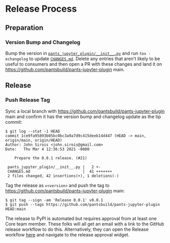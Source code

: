 # Release Process

## Preparation

### Version Bump and Changelog

Bump the version in [`pants_jupyter_plugin/__init__.py`](pants_jupyter_plugin/__init__.py) and
run `tox -echangelog` to update [`CHANGES.md`](CHANGES.md). Delete any entries that aren't likely
to be useful to consumers and then open a PR with these changes and land it on
https://github.com/pantsbuild/pants-jupyter-plugin main.

## Release

### Push Release Tag

Sync a local branch with https://github.com/pantsbuild/pants-jupyter-plugin main and confirm it has
the version bump and changelog update as the tip commit:

```
$ git log --stat -1 HEAD
commit 1ce9fa95893b05bc0bc3a9a7d9c415deeb14d447 (HEAD -> main, origin/main, origin/HEAD)
Author: John Sirois <john.sirois@gmail.com>
Date:   Thu Mar 4 12:36:53 2021 -0800

    Prepare the 0.0.1 release. (#21)

 pants_jupyter_plugin/__init__.py |   2 +-
 CHANGES.md                       |  41 +++++++
 2 files changed, 42 insertions(+), 1 deletions(-)
```

Tag the release as `v<version>` and push the tag to
https://github.com/pantsbuild/pants-jupyter-plugin main:

```
$ git tag --sign -am 'Release 0.0.1' v0.0.1
$ git push --tags https://github.com/pantsbuild/pants-jupyter-plugin HEAD:main
```

The release to PyPI is automated but requires approval from at least one Core team member. These
folks will all get an email with a link to the GitHub release workflow to do this. Alternatively,
they can open the Release workflow
[here](https://github.com/pantsbuild/pants-jupyter-plugin/actions?query=workflow%3ARelease) and
navigate to the release approval widget.

